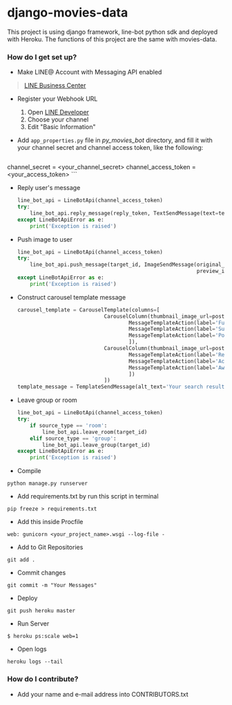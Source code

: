 # django-movies-data
This project is using django framework, line-bot python sdk and deployed with Heroku. The functions of this project are the same with movies-data.

### How do I get set up? ###
* Make LINE@ Account with Messaging API enabled
> [LINE Business Center](https://business.line.me/en/)

* Register your Webhook URL
	1. Open [LINE Developer](https://developers.line.me/)
	2. Choose your channel
	3. Edit "Basic Information"

* Add `app_properties.py` file in *py_movies_bot* directory, and fill it with your channel secret and channel access token, like the following:

	```python
channel_secret = <your_channel_secret>
channel_access_token = <your_access_token>
	```

* Reply user's message

	```python
	line_bot_api = LineBotApi(channel_access_token)
    try:
        line_bot_api.reply_message(reply_token, TextSendMessage(text=text_message))
    except LineBotApiError as e:
        print('Exception is raised')
	```

* Push image to user

	```python
	line_bot_api = LineBotApi(channel_access_token)
    try:
        line_bot_api.push_message(target_id, ImageSendMessage(original_content_url=poster_url,
                                                              preview_image_url=poster_url))
    except LineBotApiError as e:
        print('Exception is raised')
	```

* Construct carousel template message

	```python
	carousel_template = CarouselTemplate(columns=[
                                CarouselColumn(thumbnail_image_url=poster_url, title=title, text='Select one for more info', actions=[
                                        MessageTemplateAction(label='Full Data', text='Title \"'+title+'\"'),
                                        MessageTemplateAction(label='Summary', text='Plot \"'+title+'\"'),
                                        MessageTemplateAction(label='Poster', text='Poster \"'+title+'\"')
                                        ]),
                                CarouselColumn(thumbnail_image_url=poster_url, title=title, text='Select one for more info', actions=[
                                        MessageTemplateAction(label='Released Date', text='Released \"'+title+'\"'),
                                        MessageTemplateAction(label='Actors', text='Actors \"'+title+'\"'),
                                        MessageTemplateAction(label='Awards', text='Awards \"'+title+'\"')
                                        ])
                                ])
    template_message = TemplateSendMessage(alt_text='Your search result', template=carousel_template)
	```

* Leave group or room

	```python
	line_bot_api = LineBotApi(channel_access_token)
    try:
        if source_type == 'room':
            line_bot_api.leave_room(target_id)
        elif source_type == 'group':
            line_bot_api.leave_group(target_id)
    except LineBotApiError as e:
        print('Exception is raised')
	```

* Compile

`python manage.py runserver`

* Add requirements.txt by run this script in terminal

`pip freeze > requirements.txt`

* Add this inside Procfile

`web: gunicorn <your_project_name>.wsgi --log-file -` 

* Add to Git Repositories

`git add .`

* Commit changes

`git commit -m "Your Messages"`

* Deploy

`git push heroku master`

* Run Server

`$ heroku ps:scale web=1`

* Open logs

`heroku logs --tail`


### How do I contribute? ###

* Add your name and e-mail address into CONTRIBUTORS.txt